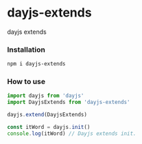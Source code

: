 # dayjs-extends
dayjs extends

### Installation

```bash
npm i dayjs-extends
```
### How to use


```js
import dayjs from 'dayjs'
import DayjsExtends from 'dayjs-extends'

dayjs.extend(DayjsExtends)

const itWord = dayjs.init()
console.log(itWord) // Dayjs extends init.
```
